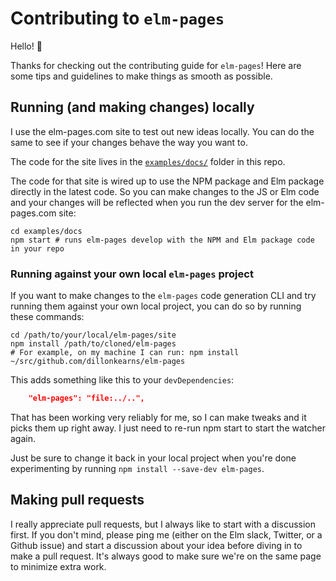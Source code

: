 # Contributing to `elm-pages`

Hello! 👋

Thanks for checking out the contributing guide for `elm-pages`! Here are some tips and guidelines to make things as smooth as possible.


## Running (and making changes) locally

I use the elm-pages.com site to test out new ideas locally. You can do the same to see if your changes behave the way you want to.

The code for the site lives in the [`examples/docs/`](https://github.com/dillonkearns/elm-pages/tree/master/examples/docs) folder in this repo.

The code for that site is wired up to use the NPM package and Elm package directly in the latest code. So you can make changes to the JS or Elm code and your changes will be reflected when you run the dev server for the elm-pages.com site:

```shell
cd examples/docs
npm start # runs elm-pages develop with the NPM and Elm package code in your repo
```

### Running against your own local `elm-pages` project
If you want to make changes to the `elm-pages` code generation CLI and try running them against your own local project, you can do so by running these commands:

```shell
cd /path/to/your/local/elm-pages/site
npm install /path/to/cloned/elm-pages
# For example, on my machine I can run: npm install ~/src/github.com/dillonkearns/elm-pages
```

This adds something like this to your `devDependencies`:
```json
    "elm-pages": "file:../..",
```

That has been working very reliably for me, so I can make tweaks and it picks them up right away. I just need to re-run npm start to start the watcher again.

Just be sure to change it back in your local project when you're done experimenting by running `npm install --save-dev elm-pages`.


## Making pull requests

I really appreciate pull requests, but I always like to start with a discussion first. If you don't mind, please ping me (either on the Elm slack, Twitter, or a Github issue) and start a discussion about your idea before diving in to make a pull request. It's always good to make sure we're on the same page to minimize extra work.

